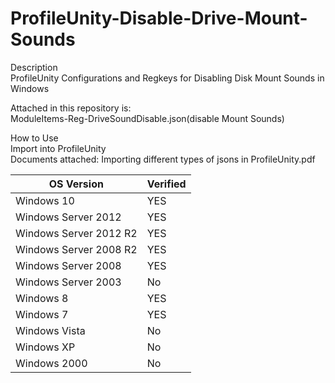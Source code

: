 # ProfileUnity-Disable-Drive-Mount-Sounds

Description <br>
ProfileUnity Configurations and Regkeys for Disabling Disk Mount Sounds in Windows <br>

Attached in this repository is:<br>
ModuleItems-Reg-DriveSoundDisable.json(disable Mount Sounds)<br>

How to Use<br>
Import into ProfileUnity<br>
Documents attached: Importing different types of jsons in ProfileUnity.pdf<br>


| OS Version  | Verified |
| ------------- | ------------- |
|Windows 10 | YES |
|Windows Server 2012 | YES |
|Windows Server 2012 R2 | YES |
|Windows Server 2008 R2 | YES |
|Windows Server 2008 | YES |
|Windows Server 2003 | No |
|Windows 8 | YES |
|Windows 7 | YES |
|Windows Vista | No |
|Windows XP | No |
|Windows 2000 | No |
